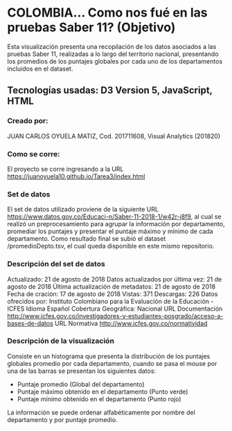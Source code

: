# COLOMBIA... Como nos fué en las pruebas Saber 11? (Objetivo)

Esta visualización presenta una recopilación de los datos asociados a las pruebas Saber 11, realizadas a lo largo del territorio nacional, presentando los promedios de los puntajes globales por cada uno de los departamentos incluidos en el dataset.

## Tecnologías usadas: D3 Version 5, JavaScript, HTML

### Creado por: 
JUAN CARLOS OYUELA MATIZ, Cod. 201711608, Visual Analytics (201820)

### Como se corre: 
El proyecto se corre ingresando a la URL https://juanoyuela10.github.io/Tarea3/index.html

### Set de datos

El set de datos utilizado proviene de la siguiente URL https://www.datos.gov.co/Educaci-n/Saber-11-2018-1/w42r-j8f9, al cual se realizó un preprocesamiento para agrupar la información por departamento, promediar los puntajes y presentar el puntaje máximo y mínimo de cada departamento. Como resultado final se subió el dataset /promedioDepto.tsv, el cual queda disponible en este mismo repositorio.

### Descripción del set de datos

Actualizado: 21 de agosto de 2018
Datos actualizados por última vez: 21 de agosto de 2018
Última actualización de metadatos: 21 de agosto de 2018
Fecha de cración: 17 de agosto de 2018
Vistas: 371
Descargas: 226
Datos ofrecidos por: Instituto Colombiano para la Evaluación de la Educación - ICFES
Idioma	Español
Cobertura Geográfica:	Nacional
URL Documentación	http://www.icfes.gov.co/investigadores-y-estudiantes-posgrado/acceso-a-bases-de-datos
URL Normativa	http://www.icfes.gov.co/normatividad

### Descripción de la visualización

Consiste en un histograma que presenta la distribución de los puntajes globales promedio por cada departamento, cuando se pasa el mouse por una de las barras se presentan los siguientes datos:

- Puntaje promedio (Global del departamento)
- Puntaje máximo obtenido en el departamento (Punto verde)
- Puntaje mínimo obtenido en el departamento (Punto rojo)

La información se puede ordenar alfabéticamente por nombre del departamento y por puntaje promedio.
